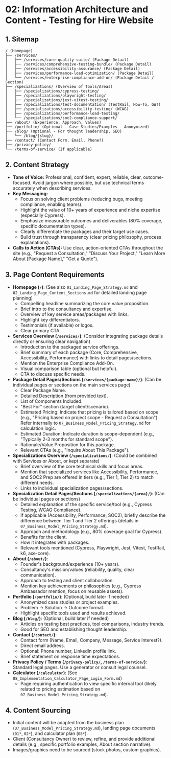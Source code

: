 # 02: Information Architecture and Content - Testing for Hire Website

## 1. Sitemap

```
/ (Homepage)
├── /services/
│   ├── /services/core-quality-suite/ (Package Detail)
│   ├── /services/comprehensive-testing-bundle/ (Package Detail)
│   ├── /services/accessibility-assurance/ (Package Detail)
│   ├── /services/performance-load-optimization/ (Package Detail)
│   └── /services/enterprise-compliance-add-on/ (Package Detail / Section)
├── /specializations/ (Overview of Tools/Areas)
│   ├── /specializations/cypress-testing/
│   ├── /specializations/playwright-testing/
│   ├── /specializations/jest-vitest-testing/
│   ├── /specializations/test-documentation/ (TestRail, How-To, GWT)
│   ├── /specializations/accessibility-testing/ (WCAG)
│   ├── /specializations/performance-load-testing/
│   └── /specializations/soc2-compliance-support/
├── /about/ (Experience, Approach, Values)
├── /portfolio/ (Optional - Case Studies/Examples - Anonymized)
├── /blog/ (Optional - For thought leadership, SEO)
│   └── /blog/{slug}/
├── /contact/ (Contact Form, Email, Phone?)
├── /privacy-policy/
└── /terms-of-service/ (If applicable)
```

## 2. Content Strategy

- **Tone of Voice:** Professional, confident, expert, reliable, clear, outcome-focused. Avoid jargon where possible, but use technical terms accurately when describing services.
- **Key Messaging:**
  - Focus on solving client problems (reducing bugs, meeting compliance, enabling teams).
  - Highlight the value of 10+ years of experience and niche expertise (especially Cypress).
  - Emphasize measurable outcomes and deliverables (80% coverage, specific documentation types).
  - Clearly differentiate the packages and their target use cases.
  - Build trust through transparency (clear pricing philosophy, process explanations).
- **Calls to Action (CTAs):** Use clear, action-oriented CTAs throughout the site (e.g., "Request a Consultation," "Discuss Your Project," "Learn More About [Package Name]," "Get a Quote").

## 3. Page Content Requirements

- **Homepage (`/`)**: (See also `01_Landing_Page_Strategy.md` and `02_Landing_Page_Content_Sections.md` for detailed landing page planning)
  - Compelling headline summarizing the core value proposition.
  - Brief intro to the consultancy and expertise.
  - Overview of key service areas/packages with links.
  - Highlight key differentiators.
  - Testimonials (if available) or logos.
  - Clear primary CTA.
- **Services Overview (`/services/`)**: (Consider integrating package details directly or ensuring clear navigation)
  - Introduction to the packaged service offerings.
  - Brief summary of each package (Core, Comprehensive, Accessibility, Performance) with links to detail pages/sections.
  - Mention the Enterprise Compliance Add-On.
  - Visual comparison table (optional but helpful).
  - CTA to discuss specific needs.
- **Package Detail Pages/Sections (`/services/{package-name}/`)**: (Can be individual pages or sections on the main services page)
  - Clear Package Name.
  - Detailed Description (from provided text).
  - List of Components Included.
  - "Best For" section (target client/scenario).
  - Estimated Pricing: Indicate that pricing is tailored based on scope (e.g., "Pricing based on project scope - Request a Consultation"). Refer internally to `07_Business_Model_Pricing_Strategy.md` for calculation logic.
  - Estimated Duration: Indicate duration is scope-dependent (e.g., "Typically 2-3 months for standard scope").
  - Rationale/Value Proposition for this package.
  - Relevant CTAs (e.g., "Inquire About This Package").
- **Specializations Overview (`/specializations/`)**: (Could be combined with Services or About, or kept separate)
  - Brief overview of the core technical skills and focus areas.
  - Mention that specialized services like Accessibility, Performance, and SOC2 Prep are offered in tiers (e.g., Tier 1, Tier 2) to match different needs.
  - Links to individual specialization pages/sections.
- **Specialization Detail Pages/Sections (`/specializations/{area}/`)**: (Can be individual pages or sections)
  - Detailed explanation of the specific service/tool (e.g., Cypress Testing, WCAG Compliance).
  - If applicable (Accessibility, Performance, SOC2), briefly describe the difference between Tier 1 and Tier 2 offerings (details in `07_Business_Model_Pricing_Strategy.md`).
  - Approach and methodology (e.g., 80% coverage goal for Cypress).
  - Benefits for the client.
  - How it integrates with packages.
  - Relevant tools mentioned (Cypress, Playwright, Jest, Vitest, TestRail, k6, axe-core).
- **About (`/about/`)**:
  - Founder's background/experience (10+ years).
  - Consultancy's mission/values (reliability, quality, clear communication).
  - Approach to testing and client collaboration.
  - Mention key achievements or philosophies (e.g., Cypress Ambassador mention, focus on reusable assets).
- **Portfolio (`/portfolio/`)**: (Optional, build later if needed)
  - Anonymized case studies or project examples.
  - Problem -> Solution -> Outcome format.
  - Highlight specific tools used and results achieved.
- **Blog (`/blog/`)**: (Optional, build later if needed)
  - Articles on testing best practices, tool comparisons, industry trends.
  - Good for SEO and establishing thought leadership.
- **Contact (`/contact/`)**:
  - Contact form (Name, Email, Company, Message, Service Interest?).
  - Direct email address.
  - Optional: Phone number, LinkedIn profile link.
  - Brief statement on response time expectations.
- **Privacy Policy / Terms (`/privacy-policy/`, `/terms-of-service/`)**: Standard legal pages. Use a generator or consult legal counsel.
- **Calculator (`/calculator`)**: (See `08_Implementation_Calculator_Page_Login_Form.md`)
  - Page requiring authentication to view specific internal tool (likely related to pricing estimation based on `07_Business_Model_Pricing_Strategy.md`).

## 4. Content Sourcing

- Initial content will be adapted from the business plan (`07_Business_Model_Pricing_Strategy.md`), landing page documents (`01*`, `02*`), and calculator plan (`08*`).
- Client (Consultancy Owner) to review, refine, and provide additional details (e.g., specific portfolio examples, About section narrative).
- Images/graphics need to be sourced (stock photos, custom graphics).
